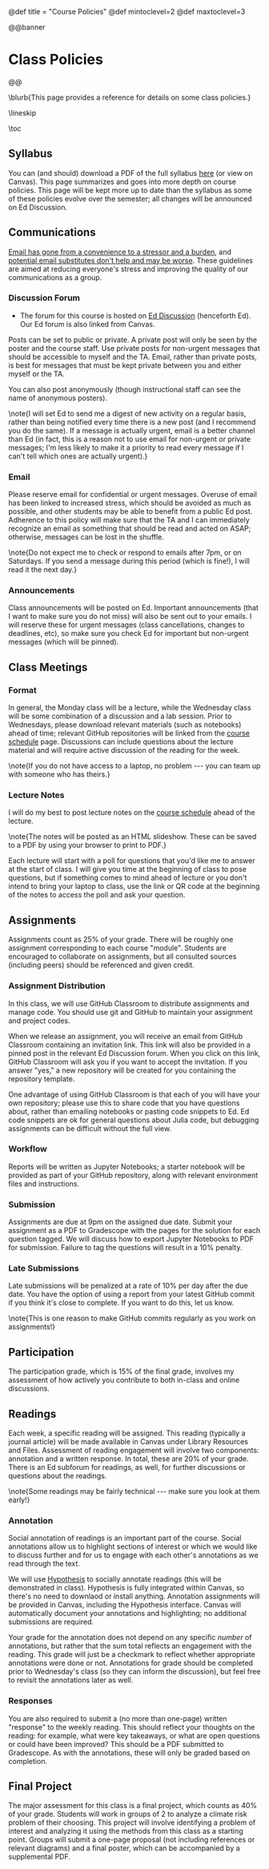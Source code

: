 @def title = "Course Policies"
@def mintoclevel=2
@def maxtoclevel=3

@@banner
# Class Policies
@@

\blurb{This page provides a reference for details on some class policies.}

\lineskip

\toc 

## Syllabus

You can (and should) download a PDF of the full syllabus [here](../assets/bee4750-syllabus.pdf) (or view on Canvas). This page summarizes and goes into more depth on course policies. This page will be kept more up to date than the syllabus as some of these policies evolve over the semester; all changes will be announced on Ed Discussion.

## Communications

[Email has gone from a convenience to a stressor and a burden](https://annehelen.substack.com/p/how-email-became-work), and [potential email substitutes don't help and may be worse](https://www.vox.com/recode/2019/5/1/18511575/productivity-slack-google-microsoft-facebook). These guidelines are aimed at reducing everyone's stress and improving the quality of our communications as a group.

### Discussion Forum

* The forum for this course is hosted on [Ed Discussion](https://us.edstem.org) (henceforth Ed). Our Ed forum is also linked from Canvas. 

Posts can be set to public or private. A private post will only be seen by the poster and the course staff. Use private posts for non-urgent messages that should be accessible to myself and the TA. Email, rather than private posts, is best for messages that must be kept private between you and either myself or the TA.

You can also post anonymously (though instructional staff can see the name of anonymous posters).

\note{I will set Ed to send me a digest of new activity on a regular basis, rather than being notified every time there is a new post (and I recommend you do the same). If a message is actually urgent, email is a better channel than Ed (in fact, this is a reason not to use email for non-urgent or private messages; I'm less likely to make it a priority to read every message if I can't tell which ones are actually urgent).}

### Email

Please reserve email for confidential or urgent messages. Overuse of email has been linked to increased stress, which should be avoided as much as possible, and other students may be able to benefit from a public Ed post. Adherence to this policy will make sure that the TA and I can immediately recognize an email as something that should be read and acted on ASAP; otherwise, messages can be lost in the shuffle.

\note{Do not expect me to check or respond to emails after 7pm, or on Saturdays. If you send a message during this period (which is fine!), I will read it the next day.}

### Announcements

Class announcements will be posted on Ed. Important announcements (that I want to make sure you do not miss) will also be sent out to your emails. I will reserve these for urgent messages (class cancellations, changes to deadlines, etc), so make sure you check Ed for important but non-urgent messages (which will be pinned).

## Class Meetings

### Format

In general, the Monday class will be a lecture, while the Wednesday class will be some combination of a discussion and a lab session. Prior to Wednesdays, please download relevant materials (such as notebooks) ahead of time; relevant GitHub repositories will be linked from the [course schedule](/schedule) page. Discussions can include questions about the lecture material and will require active discussion of the reading for the week.

\note{If you do not have access to a laptop, no problem --- you can team up with someone who has theirs.}

### Lecture Notes

I will do my best to post lecture notes on the [course schedule](/schedule/) ahead of the lecture.

\note{The notes will be posted as an HTML slideshow. These can be saved to a PDF by using your browser to print to PDF.}

Each lecture will start with a poll for questions that you'd like me to answer at the start of class. I will give you time at the beginning of class to pose questions, but if something comes to mind ahead of lecture or you don't intend to bring your laptop to class, use the link or QR code at the beginning of the notes to access the poll and ask your question.


## Assignments

Assignments count as 25% of your grade. There will be roughly one assignment corresponding to each course "module". Students are encouraged to collaborate on assignments, but all consulted sources (including peers) should be referenced and given credit.

### Assignment Distribution

In this class, we will use GitHub Classroom to distribute assignments and manage code. You should use git and GitHub to maintain your assignment and project codes. 

When we release an assignment, you will receive an email from GitHub Classroom containing an invitation link. This link will also be provided in a pinned post in the relevant Ed Discussion forum. When you click on this link, GitHub Classroom will ask you if you want to accept the invitation. If you answer "yes," a new repository will be created for you containing the repository template.

One advantage of using GitHub Classroom is that each of you will have your own repository; please use this to share code that you have questions about, rather than emailing notebooks or pasting code snippets to Ed. Ed code snippets are ok for general questions about Julia code, but debugging assignments can be difficult without the full view.

### Workflow

Reports will be written as Jupyter Notebooks; a starter notebook will be provided as part of your GitHub repository, along with relevant environment files and instructions.

### Submission

Assignments are due at 9pm on the assigned due date. Submit your assignment as a PDF to Gradescope with the pages for the solution for each question tagged. We will discuss how to export Jupyter Notebooks to PDF for submission. Failure to tag the questions will result in a 10% penalty.

### Late Submissions

Late submissions will be penalized at a rate of 10% per day after the due date. You have the option of using a report from your latest GitHub commit if you think it's close to complete. If you want to do this, let us know.

\note{This is one reason to make GitHub commits regularly as you work on assignments!}

## Participation

The participation grade, which is 15% of the final grade, involves my assessment of how actively you contribute to both in-class and online discussions.

## Readings

Each week, a specific reading will be assigned. This reading (typically a journal article) will be made available in Canvas under Library Resources and Files. Assessment of reading engagement will involve two components: annotation and a written response. In total, these are 20% of your grade. There is an Ed subforum for readings, as well, for further discussions or questions about the readings.

\note{Some readings may be fairly technical --- make sure you look at them early!}

### Annotation

Social annotation of readings is an important part of the course. Social annotations allow us to highlight sections of interest or which we would like to discuss further and for us to engage with each other's annotations as we read through the text.

We will use [Hypothesis](https://web.hypothes.is/) to socially annotate readings (this will be demonstrated in class). Hypothesis is fully integrated within Canvas, so there's no need to downlaod or install anything. Annotation assignments will be provided in Canvas, including the Hypothesis interface. Canvas will automatically document your annotations and highlighting; no additional submissions are required. 

Your grade for the annotation does not depend on any specific *number* of annotations, but rather that the sum total reflects an engagement with the reading. This grade will just be a checkmark to reflect whether appropriate annotations were done or not. Annotations for grade should be completed prior to Wednesday's class (so they can inform the discussion), but feel free to revisit the annotations later as well.

### Responses

You are also required to submit a (no more than one-page) written "response" to the weekly reading. This should reflect your thoughts on the reading: for example, what were key takeaways, or what are open questions or could have been improved? This should be a PDF submitted to Gradescope. As with the annotations, these will only be graded based on completion.

## Final Project

The major assessment for this class is a final project, which counts as 40% of your grade. Students will work in groups of 2 to analyze a climate risk problem of their choosing. This project will involve identifying a problem of interest and analyzing it using the methods from this class as a starting point. Groups will submit a one-page proposal (not including references or relevant diagrams) and a final poster, which can be accompanied by a supplemental PDF.


